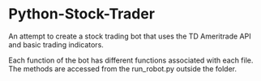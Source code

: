 # Python-Stock-Trader
An attempt to create a stock trading bot that uses the TD Ameritrade API and basic trading indicators.

Each function of the bot has different functions associated with each file. The methods are accessed from the run_robot.py outside the folder. 
